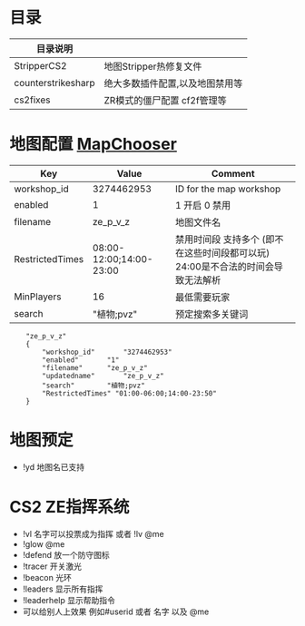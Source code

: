 # 目录
|  目录说明 |   |
| ------------ | ------------ |
|  StripperCS2 |  地图Stripper热修复文件  |
|  counterstrikesharp |  绝大多数插件配置,以及地图禁用等 |
|  cs2fixes |  ZR模式的僵尸配置 cf2f管理等 |


# 地图配置 [MapChooser](https://github.com/UpKK-Xnet-YYDCS/UPKK_ZE_PUBLIC/blob/master/cs2/counterstrikesharp/configs/plugins/MapChooser)


| Key             | Value                          | Comment                                        |
|-----------------|--------------------------------|------------------------------------------------|
| workshop_id     | 3274462953                      | ID for the map workshop                       |
| enabled         | 1                              | 1 开启 0 禁用                                  |
| filename        | ze_p_v_z                        | 地图文件名                                     |
| RestrictedTimes | 08:00-12:00;14:00-23:00         | 禁用时间段 支持多个 (即不在这些时间段都可以玩)  24:00是不合法的时间会导致无法解析 | 
| MinPlayers      | 16                             | 最低需要玩家                                   |
| search          | "植物;pvz"                       | 预定搜索多关键词                               |


```plaintext
	"ze_p_v_z"
	{
		"workshop_id"		"3274462953"
		"enabled"		"1"
		"filename"		"ze_p_v_z"
		"updatedname"		"ze_p_v_z"
		"search"		"植物;pvz"
        "RestrictedTimes" "01:00-06:00;14:00-23:50"
	}
```

# 地图预定
- !yd 地图名已支持


# CS2 ZE指挥系统
- !vl 名字可以投票成为指挥  或者 !lv @me
- !glow @me 
- !defend 放一个防守图标
- !tracer 开关激光
- !beacon 光环
- !leaders 显示所有指挥
- !leaderhelp 显示帮助指令
- 可以给别人上效果 例如#userid 或者 名字 以及 @me
